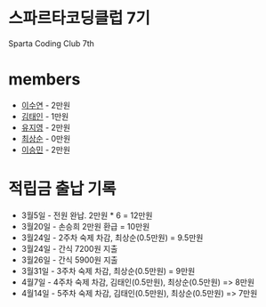 # 스파르타코딩클럽 7기
Sparta Coding Club 7th

# members
* [이수연](https://github.com/moondust46) - 2만원
* [김태인](https://github.com/kti0940) - 1만원
* [유지영](https://github.com/jryoo0804) - 2만원
* [최상순](https://github.com/soooon95) - 0만원
* [이승민](https://github.com/wiily512824) - 2만원

# 적립금 출납 기록
* 3월5일 - 전원 완납. 2만원 * 6 = 12만원 
* 3월20일 - 손승희 2만원 환급 = 10만원
* 3월24일 - 2주차 숙제 차감, 최상순(0.5만원) = 9.5만원
* 3월24일 - 간식 7200원 지출
* 3월26일 - 간식 5900원 지출
* 3월31일 - 3주차 숙제 차감, 최상순(0.5만원) = 9만원
* 4월7일 - 4주차 숙제 차감, 김태인(0.5만원), 최상순(0.5만원) => 8만원
* 4월14일 - 5주차 숙제 차감, 김태인(0.5만원), 최상순(0.5만원) => 7만원
